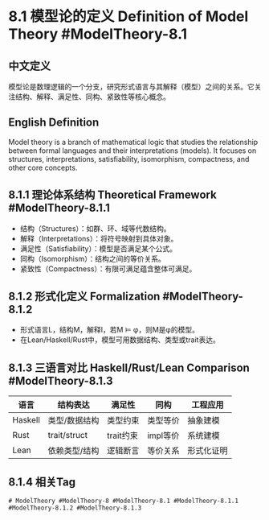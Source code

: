 # 8.1 模型论的定义 Definition of Model Theory #ModelTheory-8.1

## 中文定义

模型论是数理逻辑的一个分支，研究形式语言与其解释（模型）之间的关系。它关注结构、解释、满足性、同构、紧致性等核心概念。

## English Definition

Model theory is a branch of mathematical logic that studies the relationship between formal languages and their interpretations (models). It focuses on structures, interpretations, satisfiability, isomorphism, compactness, and other core concepts.

## 8.1.1 理论体系结构 Theoretical Framework #ModelTheory-8.1.1

- 结构（Structures）：如群、环、域等代数结构。
- 解释（Interpretations）：将符号映射到具体对象。
- 满足性（Satisfiability）：模型是否满足某个公式。
- 同构（Isomorphism）：结构之间的等价关系。
- 紧致性（Compactness）：有限可满足蕴含整体可满足。

## 8.1.2 形式化定义 Formalization #ModelTheory-8.1.2

- 形式语言L，结构M，解释I，若M ⊨ φ，则M是φ的模型。
- 在Lean/Haskell/Rust中，模型可用数据结构、类型或trait表达。

## 8.1.3 三语言对比 Haskell/Rust/Lean Comparison #ModelTheory-8.1.3

| 语言 | 结构表达 | 满足性 | 同构 | 工程应用 |
|------|----------|--------|------|----------|
| Haskell | 类型/数据结构 | 类型约束 | 类型等价 | 抽象建模 |
| Rust    | trait/struct   | trait约束 | impl等价 | 系统建模 |
| Lean    | 依赖类型/结构  | 逻辑断言 | 等价关系 | 形式化证明 |

## 8.1.4 相关Tag

`# ModelTheory #ModelTheory-8 #ModelTheory-8.1 #ModelTheory-8.1.1 #ModelTheory-8.1.2 #ModelTheory-8.1.3`
